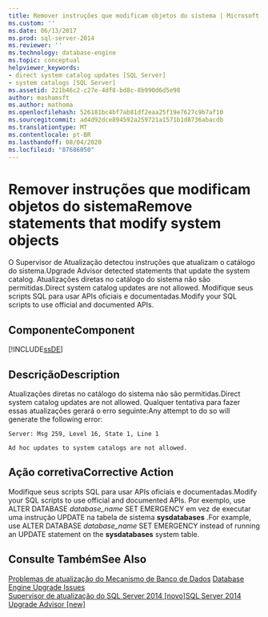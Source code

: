 ```yaml
---
title: Remover instruções que modificam objetos do sistema | Microsoft Docs
ms.custom: ''
ms.date: 06/13/2017
ms.prod: sql-server-2014
ms.reviewer: ''
ms.technology: database-engine
ms.topic: conceptual
helpviewer_keywords:
- direct system catalog updates [SQL Server]
- system catalogs [SQL Server]
ms.assetid: 221b46c2-c27e-4df8-bd8c-8b990d6d5e98
author: mashamsft
ms.author: mathoma
ms.openlocfilehash: 526181bc4bf7ab81df2eaa25f19e7627c9b7af10
ms.sourcegitcommit: ad4d92dce894592a259721a1571b1d8736abacdb
ms.translationtype: MT
ms.contentlocale: pt-BR
ms.lasthandoff: 08/04/2020
ms.locfileid: "87686050"
---
```

# <a name="remove-statements-that-modify-system-objects"></a><span data-ttu-id="8a797-102">Remover instruções que modificam objetos do sistema</span><span class="sxs-lookup"><span data-stu-id="8a797-102">Remove statements that modify system objects</span></span>
  <span data-ttu-id="8a797-103">O Supervisor de Atualização detectou instruções que atualizam o catálogo do sistema.</span><span class="sxs-lookup"><span data-stu-id="8a797-103">Upgrade Advisor detected statements that update the system catalog.</span></span> <span data-ttu-id="8a797-104">Atualizações diretas no catálogo do sistema não são permitidas.</span><span class="sxs-lookup"><span data-stu-id="8a797-104">Direct system catalog updates are not allowed.</span></span> <span data-ttu-id="8a797-105">Modifique seus scripts SQL para usar APIs oficiais e documentadas.</span><span class="sxs-lookup"><span data-stu-id="8a797-105">Modify your SQL scripts to use official and documented APIs.</span></span>  
  
## <a name="component"></a><span data-ttu-id="8a797-106">Componente</span><span class="sxs-lookup"><span data-stu-id="8a797-106">Component</span></span>  
 [!INCLUDE[ssDE](../../includes/ssde-md.md)]  
  
## <a name="description"></a><span data-ttu-id="8a797-107">Descrição</span><span class="sxs-lookup"><span data-stu-id="8a797-107">Description</span></span>  
 <span data-ttu-id="8a797-108">Atualizações diretas no catálogo do sistema não são permitidas.</span><span class="sxs-lookup"><span data-stu-id="8a797-108">Direct system catalog updates are not allowed.</span></span> <span data-ttu-id="8a797-109">Qualquer tentativa para fazer essas atualizações gerará o erro seguinte:</span><span class="sxs-lookup"><span data-stu-id="8a797-109">Any attempt to do so will generate the following error:</span></span>  
  
 `Server: Msg 259, Level 16, State 1, Line 1`  
  
 `Ad hoc updates to system catalogs are not allowed.`  
  
## <a name="corrective-action"></a><span data-ttu-id="8a797-110">Ação corretiva</span><span class="sxs-lookup"><span data-stu-id="8a797-110">Corrective Action</span></span>  
 <span data-ttu-id="8a797-111">Modifique seus scripts SQL para usar APIs oficiais e documentadas.</span><span class="sxs-lookup"><span data-stu-id="8a797-111">Modify your SQL scripts to use official and documented APIs.</span></span> <span data-ttu-id="8a797-112">Por exemplo, use ALTER DATABASE *database_name* SET EMERGENCY em vez de executar uma instrução UPDATE na tabela de sistema **sysdatabases** .</span><span class="sxs-lookup"><span data-stu-id="8a797-112">For example, use ALTER DATABASE *database_name* SET EMERGENCY instead of running an UPDATE statement on the **sysdatabases** system table.</span></span>  
  
## <a name="see-also"></a><span data-ttu-id="8a797-113">Consulte Também</span><span class="sxs-lookup"><span data-stu-id="8a797-113">See Also</span></span>  
 <span data-ttu-id="8a797-114">[Problemas de atualização do Mecanismo de Banco de Dados](../../../2014/sql-server/install/database-engine-upgrade-issues.md) </span><span class="sxs-lookup"><span data-stu-id="8a797-114">[Database Engine Upgrade Issues](../../../2014/sql-server/install/database-engine-upgrade-issues.md) </span></span>  
 [<span data-ttu-id="8a797-115">Supervisor de atualização do SQL Server 2014 &#91;novo&#93;</span><span class="sxs-lookup"><span data-stu-id="8a797-115">SQL Server 2014 Upgrade Advisor &#91;new&#93;</span></span>](https://docs.microsoft.com/sql/sql-server/install/sql-server-2014-upgrade-advisor)  
  
  
